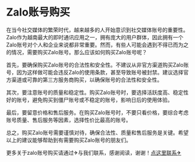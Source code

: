 # Zalo账号购买

在当今社交媒体的繁荣时代，越来越多的人开始意识到社交媒体账号的重要性。Zalo作为越南最大的即时通讯应用之一，拥有庞大的用户群体，因此拥有一个Zalo账号对个人和企业来说都非常重要。然而，有些人可能会遇到不得已而为之的情况，需要购买Zalo账号。那么应该如何购买Zalo账号呢？

首先，要确保购买Zalo账号的合法性和安全性。不建议从非官方渠道购买Zalo账号，因为这样做可能会违反Zalo的使用条款，甚至导致账号被封禁。建议选择官方渠道或可靠的第三方服务商购买，以确保账号的合法性和安全性。

其次，要注意账号的质量和稳定性。购买Zalo账号时，要选择活跃度高、稳定性好的账号，避免购买到僵尸账号或不稳定的账号，影响日后的使用体验。

最后，要留意价格和售后服务。在购买Zalo账号时，不要只看价格，要综合考虑账号质量、售后服务等因素，选择性价比最高的账号。

总之，购买Zalo账号需要谨慎对待，确保合法性、质量和售后服务是关键。希望以上的建议能够帮助到有需要购买Zalo账号的朋友们。

更多关于zalo账号购买请通过✈与我们联系，感谢阅读，谢谢！[点这里联系✈](https://www.k02.cc)
